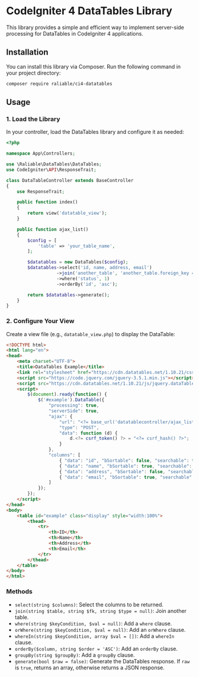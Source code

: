 # CodeIgniter 4 DataTables Library
This library provides a simple and efficient way to implement server-side processing for DataTables in CodeIgniter 4 applications.



## Installation
You can install this library via Composer. Run the following command in your project directory:

```bash
composer require raliable/ci4-datatables
```


## Usage
### 1. Load the Library
In your controller, load the DataTables library and configure it as needed:
```php
<?php

namespace App\Controllers;

use \Raliable\DataTables\DataTables;
use CodeIgniter\API\ResponseTrait;

class DataTableController extends BaseController
{
    use ResponseTrait;

    public function index()
    {
    	return view('datatable_view');
    }

    public function ajax_list()
    {
        $config = [
            'table' => 'your_table_name',
        ];

        $datatables = new DataTables($config);
        $datatables->select('id, name, address, email')
                   ->join('another_table', 'another_table.foreign_key = your_table_name.id', 'left')
                   ->where('status', 1)
                   ->orderBy('id', 'asc');

        return $datatables->generate();
    }
}
```

### 2. Configure Your View
Create a view file (e.g., `datatable_view.php`) to display the DataTable:
```html
<!DOCTYPE html>
<html lang="en">
<head>
    <meta charset="UTF-8">
    <title>DataTables Example</title>
    <link rel="stylesheet" href="https://cdn.datatables.net/1.10.21/css/jquery.dataTables.min.css">
    <script src="https://code.jquery.com/jquery-3.5.1.min.js"></script>
    <script src="https://cdn.datatables.net/1.10.21/js/jquery.dataTables.min.js"></script>
    <script>
        $(document).ready(function() {
            $('#example').DataTable({
                "processing": true,
                "serverSide": true,
                "ajax": {
                    "url": "<?= base_url('datatablecontroller/ajax_list') ?>",
                    "type": "POST",
                    "data": function (d) {
                        d.<?= csrf_token() ?> = "<?= csrf_hash() ?>";
                    }
                },
                "columns": [
                    { "data": "id", "bSortable": false, "searchable": false },
                    { "data": "name", "bSortable": true, "searchable": true },
                    { "data": "address", "bSortable": false, "searchable": true },
                    { "data": "email", "bSortable": true, "searchable": true }
                ]
            });
        });
    </script>
</head>
<body>
    <table id="example" class="display" style="width:100%">
        <thead>
            <tr>
                <th>ID</th>
                <th>Name</th>
                <th>Address</th>
                <th>Email</th>
            </tr>
        </thead>
    </table>
</body>
</html>
```

### Methods
-   `select(string $columns)`: Select the columns to be returned.
-   `join(string $table, string $fk, string $type = null)`: Join another table.
-   `where(string $keyCondition, $val = null)`: Add a `where` clause.
-   `orWhere(string $keyCondition, $val = null)`: Add an `orWhere` clause.
-   `whereIn(string $keyCondition, array $val = [])`: Add a `whereIn` clause.
-   `orderBy($column, string $order = 'ASC')`: Add an `orderBy` clause.
-   `groupBy(string $groupBy)`: Add a `groupBy` clause.
-   `generate(bool $raw = false)`: Generate the DataTables response. If `raw` is `true`, returns an array, otherwise returns a JSON response.